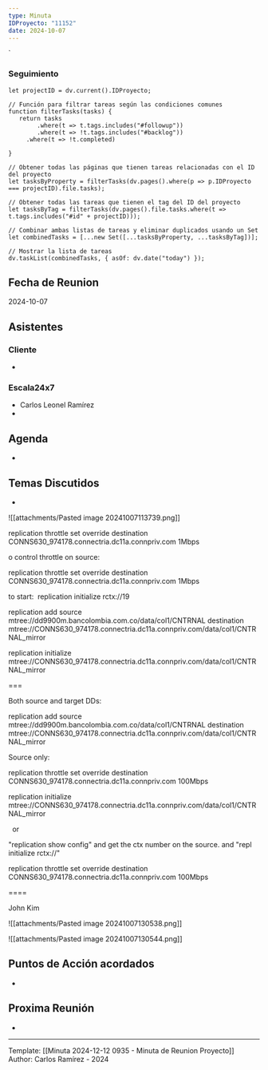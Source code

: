 ```yaml
---
type: Minuta
IDProyecto: "11152"
date: 2024-10-07
---
```

`

### Seguimiento

```dataviewjs
let projectID = dv.current().IDProyecto;

// Función para filtrar tareas según las condiciones comunes
function filterTasks(tasks) {
   return tasks
        .where(t => t.tags.includes("#followup"))
        .where(t => !t.tags.includes("#backlog"))
     .where(t => !t.completed)
        
}

// Obtener todas las páginas que tienen tareas relacionadas con el ID del proyecto
let tasksByProperty = filterTasks(dv.pages().where(p => p.IDProyecto === projectID).file.tasks);

// Obtener todas las tareas que tienen el tag del ID del proyecto
let tasksByTag = filterTasks(dv.pages().file.tasks.where(t => t.tags.includes("#id" + projectID)));

// Combinar ambas listas de tareas y eliminar duplicados usando un Set
let combinedTasks = [...new Set([...tasksByProperty, ...tasksByTag])];

// Mostrar la lista de tareas
dv.taskList(combinedTasks, { asOf: dv.date("today") });
 ```
## Fecha de Reunion
2024-10-07

## Asistentes

### Cliente
* 
### Escala24x7
- Carlos Leonel Ramírez
-  

## Agenda
* 
## Temas Discutidos
*  


![[attachments/Pasted image 20241007113739.png]]

replication throttle set override destination CONNS630_974178.connectria.dc11a.connpriv.com 1Mbps


o control throttle on source: 


replication throttle set override destination CONNS630_974178.connectria.dc11a.connpriv.com 1Mbps

to start:  replication initialize rctx://19


replication add source mtree://dd9900m.bancolombia.com.co/data/col1/CNTRNAL destination mtree://CONNS630_974178.connectria.dc11a.connpriv.com/data/col1/CNTRNAL_mirror

  

replication initialize mtree://CONNS630_974178.connectria.dc11a.connpriv.com/data/col1/CNTRNAL_mirror

===

Both source and target DDs:

replication add source mtree://dd9900m.bancolombia.com.co/data/col1/CNTRNAL destination mtree://CONNS630_974178.connectria.dc11a.connpriv.com/data/col1/CNTRNAL_mirror

  

Source only:

replication throttle set override destination CONNS630_974178.connectria.dc11a.connpriv.com 100Mbps

replication initialize mtree://CONNS630_974178.connectria.dc11a.connpriv.com/data/col1/CNTRNAL_mirror

  or

"replication show config" and get the ctx number on the source. and "repl initialize rctx://<your number>"





replication throttle set override destination CONNS630_974178.connectria.dc11a.connpriv.com 100Mbps


====

John Kim


![[attachments/Pasted image 20241007130538.png]]

![[attachments/Pasted image 20241007130544.png]]



## Puntos de Acción acordados
- 

## Proxima Reunión
*   

---
Template: [[Minuta 2024-12-12 0935 - Minuta de Reunion Proyecto]]
Author: Carlos Ramírez - 2024
